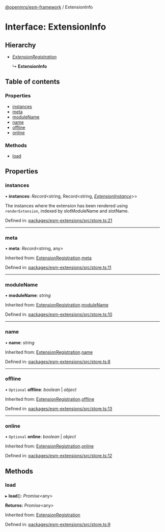 [@openmrs/esm-framework](../API.md) / ExtensionInfo

# Interface: ExtensionInfo

## Hierarchy

* [*ExtensionRegistration*](extensionregistration.md)

  ↳ **ExtensionInfo**

## Table of contents

### Properties

- [instances](extensioninfo.md#instances)
- [meta](extensioninfo.md#meta)
- [moduleName](extensioninfo.md#modulename)
- [name](extensioninfo.md#name)
- [offline](extensioninfo.md#offline)
- [online](extensioninfo.md#online)

### Methods

- [load](extensioninfo.md#load)

## Properties

### instances

• **instances**: *Record*<string, Record<string, [*ExtensionInstance*](extensioninstance.md)\>\>

The instances where the extension has been rendered using `renderExtension`,
indexed by slotModuleName and slotName.

Defined in: [packages/esm-extensions/src/store.ts:21](https://github.com/openmrs/openmrs-esm-core/blob/master/packages/esm-extensions/src/store.ts#L21)

___

### meta

• **meta**: *Record*<string, any\>

Inherited from: [ExtensionRegistration](extensionregistration.md).[meta](extensionregistration.md#meta)

Defined in: [packages/esm-extensions/src/store.ts:11](https://github.com/openmrs/openmrs-esm-core/blob/master/packages/esm-extensions/src/store.ts#L11)

___

### moduleName

• **moduleName**: *string*

Inherited from: [ExtensionRegistration](extensionregistration.md).[moduleName](extensionregistration.md#modulename)

Defined in: [packages/esm-extensions/src/store.ts:10](https://github.com/openmrs/openmrs-esm-core/blob/master/packages/esm-extensions/src/store.ts#L10)

___

### name

• **name**: *string*

Inherited from: [ExtensionRegistration](extensionregistration.md).[name](extensionregistration.md#name)

Defined in: [packages/esm-extensions/src/store.ts:8](https://github.com/openmrs/openmrs-esm-core/blob/master/packages/esm-extensions/src/store.ts#L8)

___

### offline

• `Optional` **offline**: *boolean* \| *object*

Inherited from: [ExtensionRegistration](extensionregistration.md).[offline](extensionregistration.md#offline)

Defined in: [packages/esm-extensions/src/store.ts:13](https://github.com/openmrs/openmrs-esm-core/blob/master/packages/esm-extensions/src/store.ts#L13)

___

### online

• `Optional` **online**: *boolean* \| *object*

Inherited from: [ExtensionRegistration](extensionregistration.md).[online](extensionregistration.md#online)

Defined in: [packages/esm-extensions/src/store.ts:12](https://github.com/openmrs/openmrs-esm-core/blob/master/packages/esm-extensions/src/store.ts#L12)

## Methods

### load

▸ **load**(): *Promise*<any\>

**Returns:** *Promise*<any\>

Inherited from: [ExtensionRegistration](extensionregistration.md)

Defined in: [packages/esm-extensions/src/store.ts:9](https://github.com/openmrs/openmrs-esm-core/blob/master/packages/esm-extensions/src/store.ts#L9)

